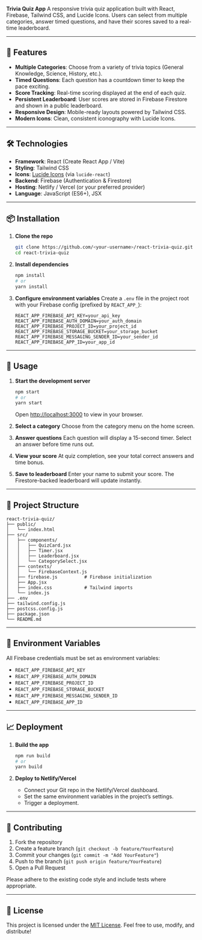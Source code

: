 **Trivia Quiz App**
A responsive trivia quiz application built with React, Firebase, Tailwind CSS, and Lucide Icons. Users can select from multiple categories, answer timed questions, and have their scores saved to a real-time leaderboard.

---

## 🚀 Features

- **Multiple Categories**: Choose from a variety of trivia topics (General Knowledge, Science, History, etc.).
- **Timed Questions**: Each question has a countdown timer to keep the pace exciting.
- **Score Tracking**: Real-time scoring displayed at the end of each quiz.
- **Persistent Leaderboard**: User scores are stored in Firebase Firestore and shown in a public leaderboard.
- **Responsive Design**: Mobile-ready layouts powered by Tailwind CSS.
- **Modern Icons**: Clean, consistent iconography with Lucide Icons.

---

## 🛠️ Technologies

- **Framework**: React (Create React App / Vite)
- **Styling**: Tailwind CSS
- **Icons**: [Lucide Icons](https://lucide.dev/) (via `lucide-react`)
- **Backend**: Firebase (Authentication & Firestore)
- **Hosting**: Netlify / Vercel (or your preferred provider)
- **Language**: JavaScript (ES6+), JSX

---

## 📦 Installation

1. **Clone the repo**

   ```bash
   git clone https://github.com/<your-username>/react-trivia-quiz.git
   cd react-trivia-quiz
   ```

2. **Install dependencies**

   ```bash
   npm install
   # or
   yarn install
   ```

3. **Configure environment variables**
   Create a `.env` file in the project root with your Firebase config (prefixed by `REACT_APP_`):

   ```env
   REACT_APP_FIREBASE_API_KEY=your_api_key
   REACT_APP_FIREBASE_AUTH_DOMAIN=your_auth_domain
   REACT_APP_FIREBASE_PROJECT_ID=your_project_id
   REACT_APP_FIREBASE_STORAGE_BUCKET=your_storage_bucket
   REACT_APP_FIREBASE_MESSAGING_SENDER_ID=your_sender_id
   REACT_APP_FIREBASE_APP_ID=your_app_id
   ```

---

## 🔧 Usage

1. **Start the development server**

   ```bash
   npm start
   # or
   yarn start
   ```

   Open [http://localhost:3000](http://localhost:3000) to view in your browser.

2. **Select a category**
   Choose from the category menu on the home screen.

3. **Answer questions**
   Each question will display a 15-second timer. Select an answer before time runs out.

4. **View your score**
   At quiz completion, see your total correct answers and time bonus.

5. **Save to leaderboard**
   Enter your name to submit your score. The Firestore-backed leaderboard will update instantly.

---

## 📁 Project Structure

```
react-trivia-quiz/
├── public/
│   └── index.html
├── src/
│   ├── components/
│   │   ├── QuizCard.jsx
│   │   ├── Timer.jsx
│   │   ├── Leaderboard.jsx
│   │   └── CategorySelect.jsx
│   ├── contexts/
│   │   └── FirebaseContext.js
│   ├── firebase.js          # Firebase initialization
│   ├── App.jsx
│   ├── index.css            # Tailwind imports
│   └── index.js
├── .env
├── tailwind.config.js
├── postcss.config.js
├── package.json
└── README.md
```

---

## 🔑 Environment Variables

All Firebase credentials must be set as environment variables:

- `REACT_APP_FIREBASE_API_KEY`
- `REACT_APP_FIREBASE_AUTH_DOMAIN`
- `REACT_APP_FIREBASE_PROJECT_ID`
- `REACT_APP_FIREBASE_STORAGE_BUCKET`
- `REACT_APP_FIREBASE_MESSAGING_SENDER_ID`
- `REACT_APP_FIREBASE_APP_ID`

---

## 📈 Deployment

1. **Build the app**

   ```bash
   npm run build
   # or
   yarn build
   ```

2. **Deploy to Netlify/Vercel**

   - Connect your Git repo in the Netlify/Vercel dashboard.
   - Set the same environment variables in the project’s settings.
   - Trigger a deployment.

---

## 🤝 Contributing

1. Fork the repository
2. Create a feature branch (`git checkout -b feature/YourFeature`)
3. Commit your changes (`git commit -m "Add YourFeature"`)
4. Push to the branch (`git push origin feature/YourFeature`)
5. Open a Pull Request

Please adhere to the existing code style and include tests where appropriate.

---

## 📄 License

This project is licensed under the [MIT License](LICENSE). Feel free to use, modify, and distribute!
